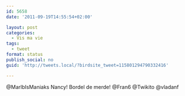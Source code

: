 ```yaml
---
id: 5658
date: '2011-09-19T14:55:54+02:00'

layout: post
categories:
  - Vis ma vie
tags:
  - tweet
format: status
publish_social: no
guid: 'http://tweets.local/?birdsite_tweet=115801294790332416'

---
```


@MarlbIsManiaks Nancy! Bordel de merde! @Fran6 @Twikito @vladanf